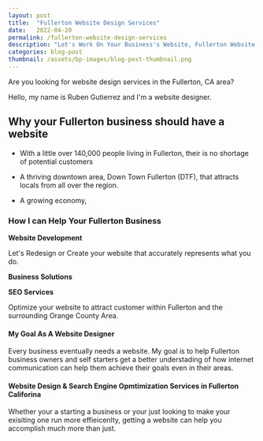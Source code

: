 ```yaml
---
layout: post
title:  "Fullerton Website Design Services"
date:   2022-04-20
permalink: /fullerton-website-design-services
description: "Let's Work On Your Business's Website, Fullerton Website Designer"
categories: blog-post
thumbnail: /assets/bp-images/blog-post-thumbnail.png
---
```


Are you looking for website design services in the Fullerton, CA area?

Hello, my name is Ruben Gutierrez and I'm a website designer. 

## Why your Fullerton business should have a website

* With a little over 140,000 people living in Fullerton, their is no shortage of potential customers

* A thriving downtown area, Down Town Fullerton (DTF), that attracts locals from all over the region.

* A growing economy,

### How I can Help Your Fullerton Business

**Website Development**

Let's Redesign or Create your website  that accurately represents what you do.

**Business Solutions** 



**SEO Services**

Optimize your website to attract customer within Fullerton and the surrounding Orange County Area.


#### My Goal As A Website Designer

Every business eventually needs a website.  My goal is to help Fullerton business owners and self starters get a better understading of how internet 
communication can help them achieve their goals even in their areas.

#### Website Design & Search Engine Opmtimization Services in Fullerton Califorina

Whether your a starting a business or your just looking to make your exisiting one run more effieicenlty, getting a website can help you 
accomplish much more than just.

